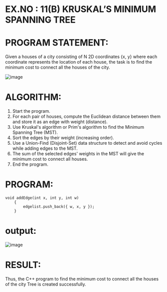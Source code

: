 
# EX.NO : 11(B)  KRUSKAL’S MINIMUM SPANNING TREE 
 
# PROGRAM STATEMENT: 
 
Given a houses of a city consisting of N 2D coordinates {x, y} where each coordinate represents the location of each house, the task is to find the minimum cost to connect all the houses of the city. 
 
 ![image](https://github.com/user-attachments/assets/528fb554-2eca-448c-9bfd-6a6186dff6d4)


# ALGORITHM:   
 
1. Start the program. 
2. For each pair of houses, compute the Euclidean distance between them and store it as an edge with weight (distance). 
3. Use Kruskal's algorithm or Prim's algorithm to find the Minimum Spanning Tree (MST). 
4. Sort the edges by their weight (increasing order). 
5. Use a Union-Find (Disjoint-Set) data structure to detect and avoid cycles while adding edges to the MST. 
6. The sum of the selected edges' weights in the MST will give the minimum cost to connect all houses. 
7. End the program. 
 
# PROGRAM: 
```
void addEdge(int x, int y, int w)
	{
		edgelist.push_back({ w, x, y });
	}
```

# output:

![image](https://github.com/user-attachments/assets/3b27d92c-cf2a-4b26-8efa-4ffcf6e2955d)

# RESULT: 
 
Thus, the C++ program to find the minimum cost to connect all the houses of the city Tree is created successfully. 

